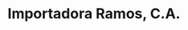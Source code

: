 ---
title: "Importadora Ramos, C.A."
url: /ciudad-guayana-san-felix/importadora-ramos-c-a/
shop: piezas de automóviles
---